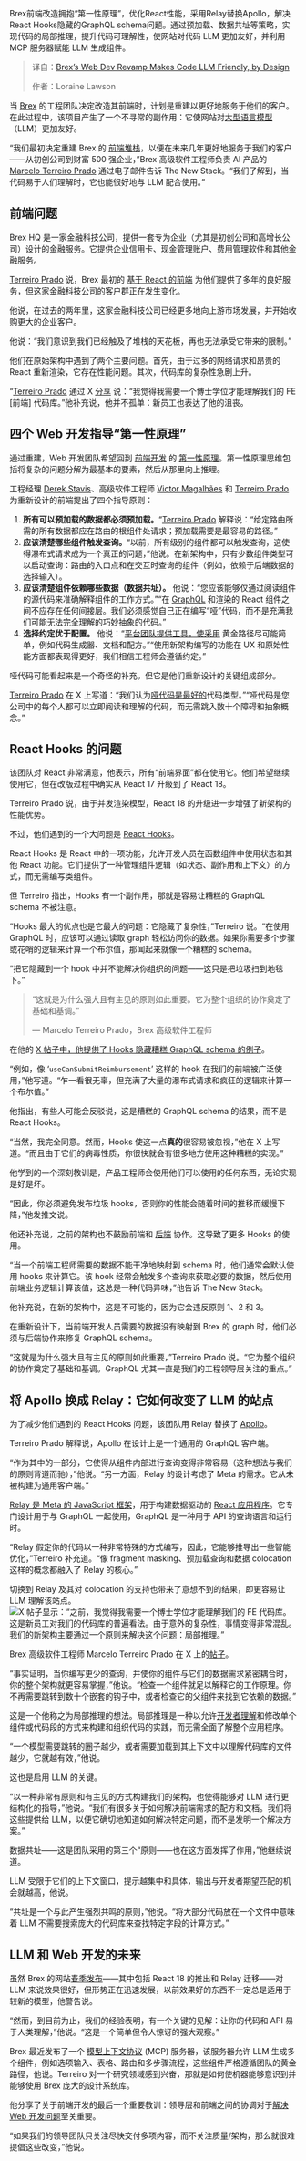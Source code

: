 
<!--
title: Brex的Web开发改造在设计上对代码LLM友好
cover: https://cdn.thenewstack.io/media/2025/03/3469338d-hooks.png
summary: Brex前端改造拥抱“第一性原理”，优化React性能，采用Relay替换Apollo，解决React Hooks隐藏的GraphQL schema问题。通过预加载、数据共址等策略，实现代码的局部推理，提升代码可理解性，使网站对代码 LLM 更加友好，并利用 MCP 服务器赋能 LLM 生成组件。
-->

Brex前端改造拥抱“第一性原理”，优化React性能，采用Relay替换Apollo，解决React Hooks隐藏的GraphQL schema问题。通过预加载、数据共址等策略，实现代码的局部推理，提升代码可理解性，使网站对代码 LLM 更加友好，并利用 MCP 服务器赋能 LLM 生成组件。

> 译自：[Brex’s Web Dev Revamp Makes Code LLM Friendly, by Design](https://thenewstack.io/brexs-web-dev-revamp-makes-code-llm-friendly-by-design/)
> 
> 作者：Loraine Lawson

当 [Brex](https://www.brex.com/) 的工程团队决定改造其前端时，计划是重建以更好地服务于他们的客户。在此过程中，该项目产生了一个不寻常的副作用：它使网站对[大型语言模型](https://thenewstack.io/top-5-large-language-models-and-how-to-use-them-effectively/)（LLM）更加友好。

“我们最初决定重建 Brex 的 [前端堆栈](https://roadmap.sh/frontend)，以便在未来几年更好地服务于我们的客户——从初创公司到财富 500 强企业，”Brex 高级软件工程师负责 AI 产品的 [Marcelo Terreiro Prado](https://www.linkedin.com/in/marcelo-t-prado/?originalSubdomain=br) 通过电子邮件告诉 The New Stack。“我们了解到，当代码易于人们理解时，它也能很好地与 LLM 配合使用。”

## 前端问题

Brex HQ 是一家金融科技公司，提供一套专为企业（尤其是初创公司和高增长公司）设计的金融服务。它提供企业信用卡、现金管理账户、费用管理软件和其他金融服务。

[Terreiro Prado](https://www.linkedin.com/in/marcelo-t-prado/?originalSubdomain=br) 说，Brex 最初的 [基于 React 的前端](https://thenewstack.io/new-york-public-library-on-choosing-react-to-rebuild-website/) 为他们提供了多年的良好服务，但这家金融科技公司的客户群正在发生变化。

他说，在过去的两年里，这家金融科技公司已经更多地向上游市场发展，并开始收购更大的企业客户。

他说：“我们意识到我们已经触及了堆栈的天花板，再也无法承受它带来的限制。”

他们在原始架构中遇到了两个主要问题。首先，由于过多的网络请求和昂贵的 React 重新渲染，它存在性能问题。其次，代码库的复杂性急剧上升。

“[Terreiro Prado](https://www.linkedin.com/in/marcelo-t-prado/?originalSubdomain=br) 通过 X [分享](https://x.com/marceloterreiro/status/1883148631123071228) 说：“我觉得我需要一个博士学位才能理解我们的 FE [前端] 代码库。”他补充说，他并不孤单：新员工也表达了他的沮丧。

## 四个 Web 开发指导“第一性原理”

通过重建，Web 开发团队希望回到 [前端开发](https://thenewstack.io/introduction-to-frontend-development) 的 [第一性原理](https://thenewstack.io/web-development-trends-in-2024-a-shift-back-to-simplicity/)。第一性原理思维包括将复杂的问题分解为最基本的要素，然后从那里向上推理。

工程经理 [Derek Stavis](https://www.linkedin.com/in/derekstavis/)、高级软件工程师 [Victor Magalhães](https://www.linkedin.com/in/vhfmag/?originalSubdomain=br) 和 [Terreiro Prado](https://www.linkedin.com/in/marcelo-t-prado/?originalSubdomain=br) 为重新设计的前端提出了四个指导原则：

1. **所有可以预加载的数据都必须预加载。**“[Terreiro Prado](https://www.linkedin.com/in/marcelo-t-prado/?originalSubdomain=br) 解释说：“给定路由所需的所有数据都应在路由的根组件处请求；预加载需要是最容易的路径。”
2. **应该清楚哪些组件触发查询。**“以前，所有级别的组件都可以触发查询，这使得瀑布式请求成为一个真正的问题，”他说。在新架构中，只有少数组件类型可以启动查询：路由的入口点和在交互时查询的组件（例如，依赖于后端数据的选择输入）。
3. **应该清楚组件依赖哪些数据（数据共址）。** 他说：“您应该能够仅通过阅读组件的源代码来准确解释组件的工作方式。”“在 [GraphQL](https://thenewstack.io/how-apollo-makes-llms-more-reliable-with-graphql/) 和渲染的 React 组件之间不应存在任何间接层。我们必须感觉自己正在编写“哑”代码，而不是充满我们可能无法完全理解的巧妙抽象的代码。”
4. **选择约定优于配置。** 他说：“[平台团队提供工具，使采用](https://thenewstack.io/platform-teams-adopt-these-7-developer-productivity-drivers/) 黄金路径尽可能简单，例如代码生成器、文档和配方。”“使用新架构编写的功能在 UX 和原始性能方面都表现得更好，我们相信工程师会遵循约定。”

哑代码可能看起来是一个奇怪的补充。但它是他们重新设计的关键组成部分。

[Terreiro Prado](https://www.linkedin.com/in/marcelo-t-prado/?originalSubdomain=br) 在 X 上写道：“我们认为[哑代码是最好的](https://x.com/marceloterreiro/status/1883148626891047309)代码类型。”“哑代码是您公司中的每个人都可以立即阅读和理解的代码，而无需跳入数十个障碍和抽象概念。”

## React Hooks 的问题

该团队对 React 非常满意，他表示，所有“前端界面”都在使用它。他们希望继续使用它，但在改版过程中确实从 React 17 升级到了 React 18。

Terreiro Prado 说，由于并发渲染模型，React 18 的升级进一步增强了新架构的性能优势。

不过，他们遇到的一个大问题是 [React Hooks](https://react.dev/reference/react/hooks)。

React Hooks 是 React 中的一项功能，允许开发人员在函数组件中使用状态和其他 React 功能。它们提供了一种管理组件逻辑（如状态、副作用和上下文）的方式，而无需编写类组件。

但 Terreiro 指出，Hooks 有一个副作用，那就是容易让糟糕的 GraphQL schema 不被注意。

“Hooks 最大的优点也是它最大的问题：它隐藏了复杂性，”Terreiro 说。“在使用 GraphQL 时，应该可以通过读取 graph 轻松访问你的数据。如果你需要多个步骤或花哨的逻辑来计算一个布尔值，那闻起来就像一个糟糕的 schema。

“把它隐藏到一个 hook 中并不能解决你组织的问题——这只是把垃圾扫到地毯下。”

> “这就是为什么强大且有主见的原则如此重要。它为整个组织的协作奠定了基础和基调。”
>
> — Marcelo Terreiro Prado，Brex 高级软件工程师

在他的 [X 帖子中，他提供了 Hooks 隐藏糟糕 GraphQL schema 的例子](https://x.com/marceloterreiro/status/1883148624785441144)。

“例如，像 ‘`useCanSubmitReimbursement`’ 这样的 hook 在我们的前端被广泛使用，”他写道。“乍一看很无辜，但充满了大量的瀑布式请求和疯狂的逻辑来计算一个布尔值。”

他指出，有些人可能会反驳说，这是糟糕的 GraphQL schema 的结果，而不是 React Hooks。

“当然，我完全同意。然而，Hooks 使这一点**真的**很容易被忽视，”他在 X 上写道。“而且由于它们的病毒性质，你很快就会有很多地方使用这种糟糕的实现。”

他学到的一个深刻教训是，产品工程师会使用他们可以使用的任何东西，无论实现是好是坏。

“因此，你必须避免发布垃圾 hooks，否则你的性能会随着时间的推移而缓慢下降，”他发推文说。

他还补充说，之前的架构也不鼓励前端和 [后端](https://thenewstack.io/introduction-to-backend-development/) 协作。这导致了更多 Hooks 的使用。

“当一个前端工程师需要的数据不能干净地映射到 schema 时，他们通常会默认使用 hooks 来计算它。该 hook 经常会触发多个查询来获取必要的数据，然后使用前端业务逻辑计算该值，这总是一种代码异味，”他告诉 The New Stack。

他补充说，在新的架构中，这是不可能的，因为它会违反原则 1、2 和 3。

在重新设计下，当前端开发人员需要的数据没有映射到 Brex 的 graph 时，他们必须与后端协作来修复 GraphQL schema。

“这就是为什么强大且有主见的原则如此重要，”Terreiro Prado 说。“它为整个组织的协作奠定了基础和基调。GraphQL 尤其一直是我们的工程领导层关注的重点。”

## 将 Apollo 换成 Relay：它如何改变了 LLM 的站点

为了减少他们遇到的 React Hooks 问题，该团队用 Relay 替换了 [Apollo](https://thenewstack.io/apollo-graphql-now-connects-to-rest-apis-with-little-fuss/)。

Terreiro Prado 解释说，Apollo 在设计上是一个通用的 GraphQL 客户端。

“作为其中的一部分，它使得从组件内部进行查询变得非常容易（这种想法与我们的原则背道而驰），”他说。“另一方面，Relay 的设计考虑了 Meta 的需求。它从未被构建为通用客户端。”

[Relay 是 Meta 的 JavaScript 框架](https://thenewstack.io/facebooks-relay-javascript-framework-building-react-applications/)，用于构建数据驱动的 [React 应用程序](https://thenewstack.io/after-a-decade-of-react-is-frontend-a-post-react-world-now/)。它专门设计用于与 GraphQL 一起使用，GraphQL 是一种用于 API 的查询语言和运行时。

“Relay 假定你的代码以一种非常特殊的方式编写，因此，它能够推导出一些智能优化，”Terreiro 补充道。“像 fragment masking、预加载查询和数据 colocation 这样的概念都融入了 Relay 的核心。”

切换到 Relay 及其对 colocation 的支持也带来了意想不到的结果，即更容易让 LLM 理解该站点。
![X 帖子显示：“之前，我觉得我需要一个博士学位才能理解我们的 FE 代码库。这是新员工对我们的代码库的普遍看法。由于意外的复杂性，事情变得非常混乱。我们的新架构主要通过一个原则来解决这个问题：局部推理。”](https://cdn.thenewstack.io/media/2025/03/2aa716f9-marcelo_phd_tweet.png)

Brex 高级软件工程师 Marcelo Terreiro Prado 在 X 上的[帖子](https://x.com/marceloterreiro/status/1883148631123071228)。

“事实证明，当你编写更少的查询，并使你的组件与它们的数据需求紧密耦合时，你的整个架构就更容易掌握，”他说。“检查一个组件就足以解释它的工作原理。你不再需要跳转到数十个嵌套的钩子中，或者检查它的父组件来找到它依赖的数据。”

这是一个他称之为局部推理的想法。局部推理是一种以允许[开发者理解](https://thenewstack.io/codesee-helps-developers-understand-the-codebase/)和修改单个组件或代码段的方式来构建和组织代码的实践，而无需全面了解整个应用程序。

“一个模型需要跳转的圈子越少，或者需要加载到其上下文中以理解代码库的文件越少，它就越有效，”他说。

这也是启用 LLM 的关键。

“以一种非常有原则和有主见的方式构建我们的架构，也使得能够对 LLM 进行更结构化的指导，”他说。“我们有很多关于如何解决前端需求的配方和文档。我们将这些提供给 LLM，以便它确切地知道如何解决特定问题，而不是发明一个解决方案。”

数据共址——这是团队采用的第三个“原则——也在这方面发挥了作用，”他继续说道。

LLM 受限于它们的上下文窗口，提示越集中和具体，输出与开发者期望匹配的机会就越高，他说。

“共址是一个与此产生强烈共鸣的原则，”他说。“将大部分代码放在一个文件中意味着 LLM 不需要搜索庞大的代码库来查找特定字段的计算方式。”

## LLM 和 Web 开发的未来

虽然 Brex 的网站[春季发布](https://www.brex.com/spring-2025)——其中包括 React 18 的推出和 Relay 迁移——对 LLM 来说效果很好，但形势正在迅速发展，以前效果好的东西不一定总是适用于较新的模型，他警告说。

“然而，到目前为止，我们的经验表明，有一个关键的见解：让你的代码和 API 易于人类理解，”他说。“这是一个简单但令人惊讶的强大观察。”

Brex 最近发布了一个 [模型上下文协议](https://thenewstack.io/mcp-the-missing-link-between-ai-agents-and-apis/) (MCP) 服务器，该服务器允许 LLM 生成多个组件，例如选项输入、表格、路由和多步骤流程，这些组件严格遵循团队的黄金路径，他说。Terreiro 对一个研究领域感到兴奋，那就是如何使机器能够意识到并能够使用 Brex 庞大的设计系统库。

他分享了关于前端开发的最后一个重要教训：领导层和前端之间的协调对于[解决 Web 开发问题](https://thenewstack.io/top-problems-developers-need-you-to-fix-now/)至关重要。

“如果我们的领导团队只关注尽快交付多项内容，而不关注质量/架构，那么就很难提倡这些改变，”他说。